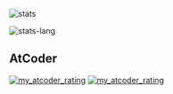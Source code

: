 
![stats](https://github-readme-stats-47aagncxh-kentakom1213.vercel.app/api?username=kentakom1213&show_icons=true&count_private=true&theme=swift)

![stats-lang](https://github-readme-stats-47aagncxh-kentakom1213.vercel.app/api/top-langs/?username=kentakom1213&layout=compact&theme=swift)

## AtCoder
[![my_atcoder_rating](https://badgen.org/img/atcoder/powell/rating/algorithm?style=flat&ver=2)](https://atcoder.jp/users/powell)
[![my_atcoder_rating](https://badgen.org/img/atcoder/powell/rating/heuristic?style=flat&ver=1)](https://atcoder.jp/users/powell?contestType=heuristic)
